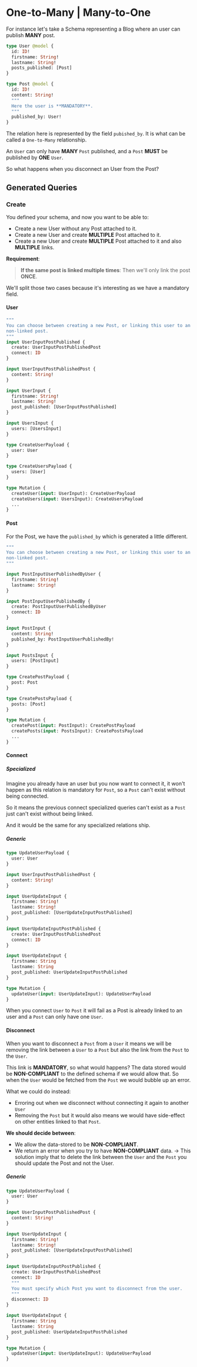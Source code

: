 # One-to-Many | Many-to-One

For instance let's take a Schema representing a Blog where an user can publish
**MANY** post.

```graphql
type User @model {
  id: ID!
  firstname: String!
  lastname: String!
  posts_published: [Post]
}

type Post @model {
  id: ID!
  content: String!
  """
  Here the user is **MANDATORY**.
  """
  published_by: User!
}
``` 

The relation here is represented by the field `pubished_by`. It is what can be
called a `One-to-Many` relationship.

An `User` can only have **MANY** `Post` published, and a `Post` **MUST** be published
by **ONE** `User`.

So what happens when you disconnect an User from the Post?

## Generated Queries

### Create

You defined your schema, and now you want to be able to:

- Create a new User without any Post attached to it.
- Create a new User and create **MULTIPLE** Post attached to it.
- Create a new User and create **MULTIPLE** Post attached to it and also **MULTIPLE** links.

**Requirement**:

> **If the same post is linked multiple times**:
> Then we'll only link the post **ONCE**.

We'll split those two cases because it's interesting as we have a mandatory field.

#### User

```graphql
"""
You can choose between creating a new Post, or linking this user to an existing,
non-linked post.
"""
input UserInputPostPublished {
  create: UserInputPostPublishedPost
  connect: ID
}

input UserInputPostPublishedPost {
  content: String!
}

input UserInput {
  firstname: String!
  lastname: String!
  post_published: [UserInputPostPublished]
}

input UsersInput {
  users: [UsersInput]
}

type CreateUserPayload {
  user: User
}

type CreateUsersPayload {
  users: [User]
}

type Mutation {
  createUser(input: UserInput): CreateUserPayload
  createUsers(input: UsersInput): CreateUsersPayload
  ...
}
```

#### Post

For the Post, we have the `published_by` which is generated a little different.

```graphql
"""
You can choose between creating a new Post, or linking this user to an existing,
non-linked post.
"""

input PostInputUserPublishedByUser {
  firstname: String!
  lastname: String!
}

input PostInputUserPublishedBy {
  create: PostInputUserPublishedByUser 
  connect: ID
}

input PostInput {
  content: String!
  published_by: PostInputUserPublishedBy!
}

input PostsInput {
  users: [PostInput]
}

type CreatePostPayload {
  post: Post
}

type CreatePostsPayload {
  posts: [Post]
}

type Mutation {
  createPost(input: PostInput): CreatePostPayload
  createPosts(input: PostsInput): CreatePostsPayload
  ...
}
```

#### Connect

##### Specialized

Imagine you already have an user but you now want to connect it, it won't happen
as this relation is mandatory for `Post`, so a `Post` can't exist without being
connected.

So it means the previous connect specialized queries can't exist as a `Post` just
can't exist without being linked.

And it would be the same for any specialized relations ship.

##### Generic

```graphql
type UpdateUserPayload {
  user: User
}

input UserInputPostPublishedPost {
  content: String!
}

input UserUpdateInput {
  firstname: String!
  lastname: String!
  post_published: [UserUpdateInputPostPublished]
}

input UserUpdateInputPostPublished {
  create: UserInputPostPublishedPost
  connect: ID
}

input UserUpdateInput {
  firstname: String
  lastname: String
  post_published: UserUpdateInputPostPublished
}

type Mutation {
  updateUser(input: UserUpdateInput): UpdateUserPayload
}
```

When you connect `User` to `Post` it will fail as a Post is already linked to an
user and a `Post` can only have one `User`.

#### Disconnect

When you want to disconnect a `Post` from a `User` it means we will be removing
the link between a `User` to a `Post` but also the link from the `Post` to the
`User`.

This link is **MANDATORY**, so what would happens?
The data stored would be **NON-COMPLIANT** to the defined schema if we would allow that.
So when the `User` would be fetched from the `Post` we would bubble up an error.

What we could do instead:
  - Erroring out when we disconnect without connecting it again to another `User`
  - Removing the `Post` but it would also means we would have side-effect on other
  entities linked to that `Post`.

**We should decide between**:
 - We allow the data-stored to be **NON-COMPLIANT**.
 - We return an error when you try to have **NON-COMPLIANT** data.
    -> This solution imply that to delete the link between the `User` and the `Post`
    you should update the Post and not the User.


##### Generic

```graphql
type UpdateUserPayload {
  user: User
}

input UserInputPostPublishedPost {
  content: String!
}

input UserUpdateInput {
  firstname: String!
  lastname: String!
  post_published: [UserUpdateInputPostPublished]
}

input UserUpdateInputPostPublished {
  create: UserInputPostPublishedPost
  connect: ID
  """
  You must specify which Post you want to disconnect from the user.
  """
  disconnect: ID
}

input UserUpdateInput {
  firstname: String
  lastname: String
  post_published: UserUpdateInputPostPublished
}

type Mutation {
  updateUser(input: UserUpdateInput): UpdateUserPayload
}
```

